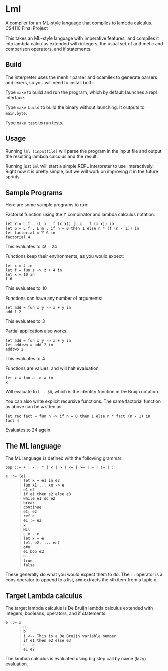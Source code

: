 # Lml
A compiler for an ML-style language that compiles to lambda calculus.  
CS4110 Final Project

This takes an ML-style language with imperative features, and compiles it into
lambda calculus extended with integers, the usual set of arithmetic and 
comparison operators, and if statements.  

## Build

The interpreter uses the menhir parser and ocamllex to generate parsers and 
lexers, so you will need to install both.  

Type `make` to build and run the program, which by default launches a repl
interface.

Type `make build` to build the binary without launching.  It outputs to 
`main.byte`.

Type `make test` to run tests.

## Usage

Running `lml [inputfile]` will parse the program in the input file and output
the resulting lambda calculus and the result.

Running just `lml` will start a simple REPL interpreter to use interactively.
Right now it is pretty simple, but we will work on improving it in the future
sprints.

## Sample Programs

Here are some sample programs to run:

Factorial function using the Y combinator and lambda calculus notation:
```
let Y = L f . (L x . f (x x)) (L x . f (x x)) in
let G = L f . L n . if n = 0 then 1 else n * (f (n - 1)) in
let factorial = Y G in
factorial 4
```
This evaluates to 4! = 24

Functions keep their environments, as you would expect:
```
let x = 4 in
let f = fun z -> z + 4 in
let x = 10 in
f 6
```
This evaluates to 10

Functions can have any number of arguments:
```
let add = fun x y -> x + y in
add 1 2
```
This evaluates to 3

Partial application also works:
```
let add = fun x y -> x + y in
let addtwo = add 2 in
addtwo 2
```
This evaluates to 4

Functions are values, and will halt evaluation:
```
let x = fun a -> a in
x
```
Will evaluate to `L . $0`, which is the identity function in De Bruijn notation.

You can also write explicit recursive functions.  The same factorial function
as above can be written as:
```
let rec fact = fun n -> if n = 0 then 1 else n * fact (n - 1) in
fact 4
```
Evaluates to 24 again
## The ML language

The ML language is defined with the following grammar:

```
bop ::= + | - | * | < | > | <= | >= | = | != | ::

e ::= (e)
      | let x = e1 in e2
      | fun x1 ... xn -> e
      | e1 e2
      | if e1 then e2 else e3
      | while e1 do e2
      | break
      | continue
      | e1; e2
      | ref e
      | e1 := e2
      | x
      | Nil
      | L x . e
      | let x = e
      | (e1, e2, ... en)
      | e#n
      | e1 bop e2
      | n
      | true
      | false
```

These generally do what you would expect them to do.  The `::` operator is a 
cons operator to append to a list, `e#n` extracts the `n`th item from a tuple
`e`

## Target Lambda calculus
The target lambda calculus is De Bruijn lambda calculus extended with integers,
booleans, operators, and if statements:

```
e ::= x
      | n
      | b
      | i <-- This is a De Bruijn variable number
      | if e1 then e2 else e3
      | L . e
      | e1 e2
```

The lambda calculus is evaluated using big step call by name (lazy) evaluation.